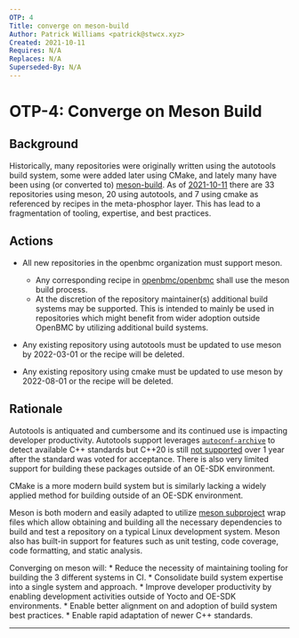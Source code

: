 ```yaml
---
OTP: 4
Title: converge on meson-build
Author: Patrick Williams <patrick@stwcx.xyz>
Created: 2021-10-11
Requires: N/A
Replaces: N/A
Superseded-By: N/A
---
```


# OTP-4: Converge on Meson Build

## Background

Historically, many repositories were originally written using the autotools
build system, some were added later using CMake, and lately many have been using
(or converted to) [meson-build][1].  As of [2021-10-11][2] there are 33
repositories using meson, 20 using autotools, and 7 using cmake as referenced by
recipes in the meta-phosphor layer.  This has lead to a fragmentation of
tooling, expertise, and best practices.

## Actions

* All new repositories in the openbmc organization must support meson.
    * Any corresponding recipe in [openbmc/openbmc][3] shall use the meson build
      process.
    * At the discretion of the repository maintainer(s) additional build systems
      may be supported.  This is intended to mainly be used in repositories
      which might benefit from wider adoption outside OpenBMC by utilizing
      additional build systems.

* Any existing repository using autotools must be updated to use meson by
  2022-03-01 or the recipe will be deleted.

* Any existing repository using cmake must be updated to use meson by 2022-08-01
  or the recipe will be deleted.

## Rationale

Autotools is antiquated and cumbersome and its continued use is impacting
developer productivity.  Autotools support leverages [`autoconf-archive`][4] to
detect available C++ standards but C++20 is still [not supported][5] over 1 year
after the standard was voted for acceptance.  There is also very limited support
for building these packages outside of an OE-SDK environment.

CMake is a more modern build system but is similarly lacking a widely applied
method for building outside of an OE-SDK environment.

Meson is both modern and easily adapted to utilize [meson subproject][6] wrap
files which allow obtaining and building all the necessary dependencies to build
and test a repository on a typical Linux development system.  Meson also has
built-in support for features such as unit testing, code coverage, code
formatting, and static analysis.

Converging on meson will:
    * Reduce the necessity of maintaining tooling for building the 3 different
      systems in CI.
    * Consolidate build system expertise into a single system and approach.
    * Improve developer productivity by enabling development activities outside
      of Yocto and OE-SDK environments.
    * Enable better alignment on and adoption of build system best practices.
    * Enable rapid adaptation of newer C++ standards.

---

[1]: https://github.com/mesonbuild/meson
[2]: https://gist.github.com/williamspatrick/b5fd618ef597cd6ad6dd97a633d5b264
[3]: https://github.com/openbmc/openbmc
[4]: https://github.com/autoconf-archive/autoconf-archive
[5]: https://github.com/autoconf-archive/autoconf-archive/blob/e68e8f6f62aea14b1ce980e75442d62abd668a95/m4/ax_cxx_compile_stdcxx.m4#L53
[6]: https://www.stwcx.xyz/blog/2021/04/18/meson-subprojects.html
